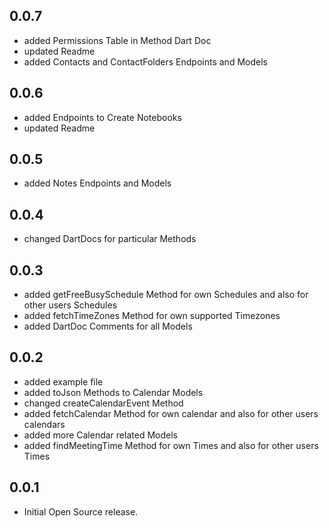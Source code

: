 ## 0.0.7

* added Permissions Table in Method Dart Doc
* updated Readme
* added Contacts and ContactFolders Endpoints and Models

## 0.0.6

* added Endpoints to Create Notebooks
* updated Readme

## 0.0.5

* added Notes Endpoints and Models

## 0.0.4

* changed DartDocs for particular Methods

## 0.0.3

* added getFreeBusySchedule Method for own Schedules and also for other users Schedules
* added fetchTimeZones Method for own supported Timezones
* added DartDoc Comments for all Models

## 0.0.2

* added example file
* added toJson Methods to Calendar Models
* changed createCalendarEvent Method
* added fetchCalendar Method for own calendar and also for other users calendars
* added more Calendar related Models
* added findMeetingTime Method for own Times and also for other users Times

## 0.0.1

* Initial Open Source release.
